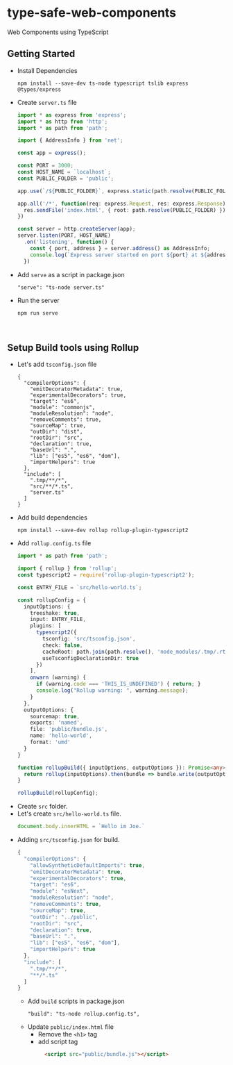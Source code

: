 # type-safe-web-components
Web Components using TypeScript

## Getting Started
* Install Dependencies
  ```
  npm install --save-dev ts-node typescript tslib express @types/express
  ```
* Create `server.ts` file
  ```typescript
  import * as express from 'express';
  import * as http from 'http';
  import * as path from 'path';

  import { AddressInfo } from 'net';

  const app = express();

  const PORT = 3000;
  const HOST_NAME = `localhost`;
  const PUBLIC_FOLDER = 'public';

  app.use(`/${PUBLIC_FOLDER}`, express.static(path.resolve(PUBLIC_FOLDER)));

  app.all('/*', function(req: express.Request, res: express.Response) {
    res.sendFile('index.html', { root: path.resolve(PUBLIC_FOLDER) })
  })

  const server = http.createServer(app);
  server.listen(PORT, HOST_NAME)
    .on('listening', function() {
      const { port, address } = server.address() as AddressInfo;
      console.log(`Express server started on port ${port} at ${address}.`); 
    })
  ```
* Add `serve` as a script in package.json
  ```
  "serve": "ts-node server.ts"
  ```
* Run the server
  ```
  npm run serve
  ```
<br />

## Setup Build tools using Rollup
* Let's add `tsconfig.json` file
  ```
  {
    "compilerOptions": {
      "emitDecoratorMetadata": true,
      "experimentalDecorators": true,
      "target": "es6",
      "module": "commonjs",
      "moduleResolution": "node",
      "removeComments": true,
      "sourceMap": true,
      "outDir": "dist",
      "rootDir": "src",
      "declaration": true,
      "baseUrl": ".",
      "lib": ["es5", "es6", "dom"],
      "importHelpers": true
    },
    "include": [
      ".tmp/**/*",
      "src/**/*.ts",
      "server.ts"
    ]
  }
  ```
* Add build dependencies
  ```
  npm install --save-dev rollup rollup-plugin-typescript2
  ```
* Add `rollup.config.ts` file
  ```typescript
  import * as path from 'path';

  import { rollup } from 'rollup';
  const typescript2 = require('rollup-plugin-typescript2');

  const ENTRY_FILE = `src/hello-world.ts`;

  const rollupConfig = {
    inputOptions: {
      treeshake: true,
      input: ENTRY_FILE,
      plugins: [
        typescript2({
          tsconfig: 'src/tsconfig.json',
          check: false,
          cacheRoot: path.join(path.resolve(), 'node_modules/.tmp/.rts2_cache'), 
          useTsconfigDeclarationDir: true       
        })
      ],
      onwarn (warning) {
        if (warning.code === 'THIS_IS_UNDEFINED') { return; }
        console.log("Rollup warning: ", warning.message);
      }
    },
    outputOptions: {
      sourcemap: true,
      exports: 'named',
      file: 'public/bundle.js',
      name: 'hello-world', 
      format: 'umd'
    }
  }

  function rollupBuild({ inputOptions, outputOptions }): Promise<any> {
    return rollup(inputOptions).then(bundle => bundle.write(outputOptions));
  }

  rollupBuild(rollupConfig);
  ```
* Create `src` folder.
* Let's create `src/hello-world.ts` file.
  ```typescript
  document.body.innerHTML = `Hello im Joe.`
  ```
* Adding `src/tsconfig.json` for build.
  ```typescript
  {
    "compilerOptions": {
      "allowSyntheticDefaultImports": true,
      "emitDecoratorMetadata": true,
      "experimentalDecorators": true,
      "target": "es6",
      "module": "esNext",
      "moduleResolution": "node",
      "removeComments": true,
      "sourceMap": true,
      "outDir": "../public",
      "rootDir": "src",
      "declaration": true,
      "baseUrl": ".",
      "lib": ["es5", "es6", "dom"],
      "importHelpers": true
    },
    "include": [
      ".tmp/**/*",
      "**/*.ts"
    ]
  }
  ```
  * Add `build` scripts in package.json
    ```
    "build": "ts-node rollup.config.ts",
    ```
  * Update `public/index.html` file
    * Remove the `<h1>` tag
    * add script tag
      ```html
        <script src="public/bundle.js"></script>
      ```